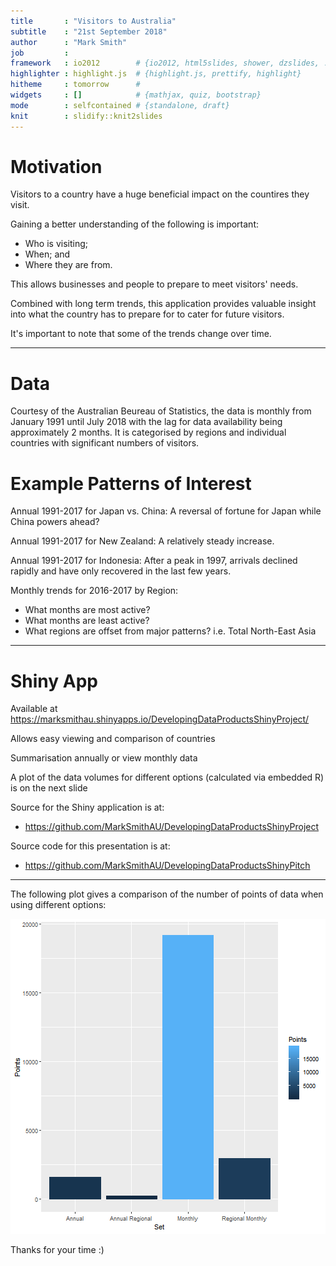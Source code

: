 ```yaml
---
title       : "Visitors to Australia"
subtitle    : "21st September 2018"
author      : "Mark Smith"
job         : 
framework   : io2012        # {io2012, html5slides, shower, dzslides, ...}
highlighter : highlight.js  # {highlight.js, prettify, highlight}
hitheme     : tomorrow      # 
widgets     : []            # {mathjax, quiz, bootstrap}
mode        : selfcontained # {standalone, draft}
knit        : slidify::knit2slides
---
```


# Motivation
Visitors to a country have a huge beneficial impact on the countires they visit.

Gaining a better understanding of the following is important:
* Who is visiting; 
* When; and 
* Where they are from.

This allows businesses and people to prepare to meet visitors' needs.

Combined with long term trends, this application provides valuable insight into what the country has to prepare for to cater for future visitors.

It's important to note that some of the trends change over time.

---

# Data

Courtesy of the Australian Beureau of Statistics, the data is monthly from January 1991 until July 2018 with the lag for data availability being approximately 2 months.  It is categorised by regions and individual countries with significant numbers of visitors.

# Example Patterns of Interest

Annual 1991-2017 for Japan vs. China: A reversal of fortune for Japan while China powers ahead?

Annual 1991-2017 for New Zealand: A relatively steady increase.

Annual 1991-2017 for Indonesia: After a peak in 1997, arrivals declined rapidly and have only recovered in the last few years.

Monthly trends for 2016-2017 by Region:
* What months are most active?
* What months are least active?
* What regions are offset from major patterns? i.e. Total North-East Asia

---
# Shiny App

Available at https://marksmithau.shinyapps.io/DevelopingDataProductsShinyProject/

Allows easy viewing and comparison of countries

Summarisation annually or view monthly data

A plot of the data volumes for different options (calculated via embedded R) is on the next slide

Source for the Shiny application is at:
* https://github.com/MarkSmithAU/DevelopingDataProductsShinyProject

Source code for this presentation is at:
* https://github.com/MarkSmithAU/DevelopingDataProductsShinyPitch

------

The following plot gives a comparison of the number of points of data when using different options:

![plot of chunk plot](assets/fig/plot-1.png)

Thanks for your time :)
